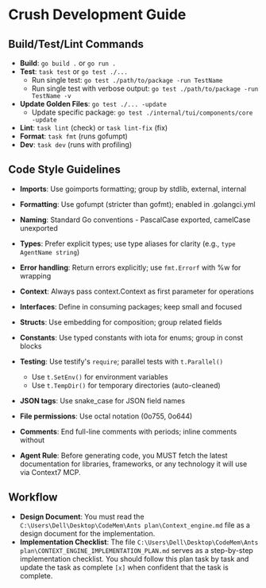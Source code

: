 # Crush Development Guide

## Build/Test/Lint Commands

- **Build**: `go build .` or `go run .`
- **Test**: `task test` or `go test ./...`
  - Run single test: `go test ./path/to/package -run TestName`
  - Run single test with verbose output: `go test ./path/to/package -run TestName -v`
- **Update Golden Files**: `go test ./... -update`
  - Update specific package: `go test ./internal/tui/components/core -update`
- **Lint**: `task lint` (check) or `task lint-fix` (fix)
- **Format**: `task fmt` (runs gofumpt)
- **Dev**: `task dev` (runs with profiling)

## Code Style Guidelines

- **Imports**: Use goimports formatting; group by stdlib, external, internal
- **Formatting**: Use gofumpt (stricter than gofmt); enabled in .golangci.yml
- **Naming**: Standard Go conventions - PascalCase exported, camelCase unexported
- **Types**: Prefer explicit types; use type aliases for clarity (e.g., `type AgentName string`)
- **Error handling**: Return errors explicitly; use `fmt.Errorf` with %w for wrapping
- **Context**: Always pass context.Context as first parameter for operations
- **Interfaces**: Define in consuming packages; keep small and focused
- **Structs**: Use embedding for composition; group related fields
- **Constants**: Use typed constants with iota for enums; group in const blocks
- **Testing**: Use testify's `require`; parallel tests with `t.Parallel()`
  - Use `t.SetEnv()` for environment variables
  - Use `t.TempDir()` for temporary directories (auto-cleaned)
- **JSON tags**: Use snake_case for JSON field names
- **File permissions**: Use octal notation (0o755, 0o644)
- **Comments**: End full-line comments with periods; inline comments without

- **Agent Rule**: Before generating code, you MUST fetch the latest documentation for libraries, frameworks, or any technology it will use via Context7 MCP.

## Workflow

- **Design Document**: You must read the `C:\Users\Dell\Desktop\CodeMem\Ants plan\Context_engine.md` file as a design document for the implementation.
- **Implementation Checklist**: The file `C:\Users\Dell\Desktop\CodeMem\Ants plan\CONTEXT_ENGINE_IMPLEMENTATION_PLAN.md` serves as a step-by-step implementation checklist. You should follow this plan task by task and update the task as complete `[x]` when confident that the task is complete.
